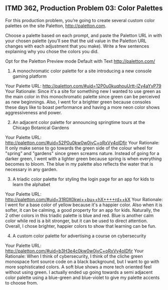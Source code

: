 ## ITMD 362, Production Problem 03: Color Palettes

For this production problem, you’re going to create several custom color palettes on the site
Paletton, http://paletton.com.

Choose a palette based on each prompt, and paste the Paletton URL in with your chosen palette
(you’ll see that the uid value in the Paletton URL changes with each adjustment that you make).
Write a few sentences explaining why you chose the colors you did.

Opt for the Paletton Preview mode Default with Text http://paletton.com/

1. A monochromatic color palette for a site introducing a new console gaming platform

Your Palette URL: http://paletton.com/#uid=12P0u0kuqhouUrtt-lZy4aYvP79 
Your Rationale: Since it's a site for something new I wanted to use green as the main color in 
this monochromatic palette since green can be perceived as new beginnings. Also, I went for 
a brighter green because consoles these days like to boast performance and having a more neon
color shows aggressiveness and power.

2. An adjacent color palette for announcing springtime tours at the Chicago Botanical Gardens

Your Palette URL: http://paletton.com/#uid=52P0u0kw0w0jyC+oRxVy4oIDfjr 
Your Rationale: It only make sense to go towards the green side of the colour wheel for "spring"
and "gardens" since green screams nature. Instead of going for a darker green, I went with a lighter
green because spring is when everything becomes to bloom. The blue in my palette also reflects
the water that is necessary in any garden.

3. A triadic color palette for styling the login page for an app for kids to learn the alphabet

Your Palette URL: http://paletton.com/#uid=31R0X0kwi++bu++hX++++rd++kX 
Your Rationale: I went for a base color of yellow because it's a happier color. Also when it is softer,
it can be calming, a good property for an app for kids. Naturally, the 2 other colors in this triadic palette
is blue and red. Blue is another calm color while red is a bit stronger, but it can be used to direct attention.
Overall, I chose brighter, happier colors to show that learning can be fun.

4. A custom color palette for advertising a course on cybersecurity

Your Palette URL: http://paletton.com/#uid=b3H3e4c0kw0w0jyC+oRxVy4oIDfjr 
Your Rationale: When I think of cybersecurity, I think of the cliche green monospace font source code
on a black background, but I want to go with more sophisticated colors. A soft blue shows a more
tech oriented feel without using green. I actually ended up going towards a semi adjacent color palette
using a blue-green and blue-violet to give my palette accents to choose from.

